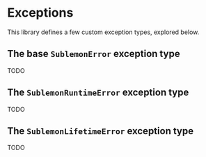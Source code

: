 # Exceptions

This library defines a few custom exception types, explored below.

## The base `SublemonError` exception type

TODO

## The `SublemonRuntimeError` exception type

TODO

## The `SublemonLifetimeError` exception type

TODO
